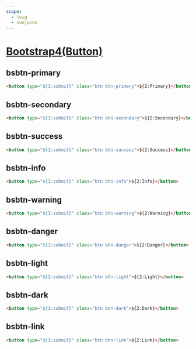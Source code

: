 ```yaml
---
scope: 
  - twig
  - nunjucks
---
```

[Bootstrap4(Button)](https://getbootstrap.com/docs/4.6/components/buttons/)
=====================

bsbtn-primary
---------------------

```html
<button type="${1:submit}" class="btn btn-primary">${2:Primary}</button>
```

bsbtn-secondary
---------------------

```html
<button type="${1:submit}" class="btn btn-secondary">${2:Secondary}</button>
```

bsbtn-success
---------------------

```html
<button type="${1:submit}" class="btn btn-success">${2:Success}</button>
```

bsbtn-info
---------------------

```html
<button type="${1:submit}" class="btn btn-info">${2:Info}</button>
```

bsbtn-warning
---------------------

```html
<button type="${1:submit}" class="btn btn-warning">${2:Warning}</button>
```

bsbtn-danger
---------------------

```html
<button type="${1:submit}" class="btn btn-danger">${2:Danger}</button>
```

bsbtn-light
---------------------

```html
<button type="${1:submit}" class="btn btn-light">${2:Light}</button>
```

bsbtn-dark
---------------------

```html
<button type="${1:submit}" class="btn btn-dark">${2:Dark}</button>
```

bsbtn-link
---------------------

```html
<button type="${1:submit}" class="btn btn-link">${2:Link}</button>
```
